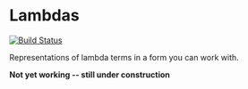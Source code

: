 # Lambdas

[![Build Status](https://travis-ci.org/phipsgabler/Lambdas.jl.svg?branch=master)](https://travis-ci.org/phipsgabler/Lambdas.jl)

Representations of lambda terms in a form you can work with.

**Not yet working -- still under construction**
